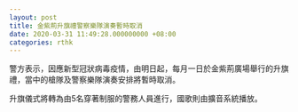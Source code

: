 ```yaml
---
layout: post
title: 金紫荊升旗禮警察樂隊演奏暫時取消
date: 2020-03-31 11:49:28.000000000 +08:00
categories: rthk
---
```


警方表示，因應新型冠狀病毒疫情，由明日起，每月一日於金紫荊廣場舉行的升旗禮，當中的槍隊及警察樂隊演奏安排將暫時取消。

升旗儀式將轉為由5名穿著制服的警務人員進行，國歌則由擴音系統播放。
